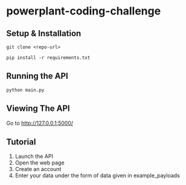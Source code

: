 # powerplant-coding-challenge


## Setup & Installation

    git clone <repo-url>
    
    pip install -r requirements.txt

## Running the API

    python main.py

## Viewing The API

Go to http://127.0.0.1:5000/

## Tutorial

1) Launch the API
2) Open the web page
3) Create an account
4) Enter your data under the form of data given in example_payloads
    

